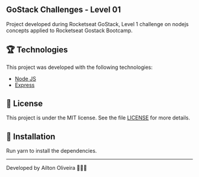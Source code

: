 ## GoStack Challenges - Level 01
Project developed during Rocketseat GoStack, Level 1 challenge on nodejs concepts applied to Rocketseat Gostack Bootcamp.

## :trophy: Technologies

This project was developed with the following technologies:

- [Node JS](https://nodejs.org/en/)
- [Express](https://expressjs.com/)

## :memo: License

This project is under the MIT license. See the file [LICENSE](LICENSE) for more details.

## :space_invader: Installation

Run yarn to install the dependencies.

---

Developed by Ailton Oliveira :hear_no_evil::speak_no_evil::see_no_evil: